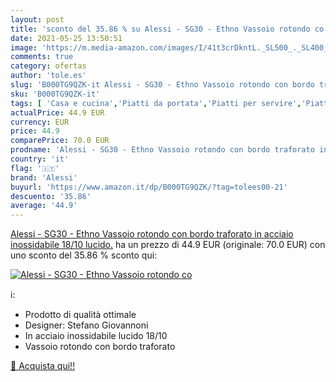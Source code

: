 ```yaml
---
layout: post
title: 'sconto del 35.86 % su Alessi - SG30 - Ethno Vassoio rotondo co  '
date: 2021-05-25 13:50:51
image: 'https://m.media-amazon.com/images/I/41t3crDkntL._SL500_._SL400_.jpg'
comments: true
category: ofertas
author: 'tole.es'
slug: 'B000TG9QZK-it Alessi - SG30 - Ethno Vassoio rotondo con bordo traforato...'
sku: 'B000TG9QZK-it'
tags: [ 'Casa e cucina','Piatti da portata','Piatti per servire','Piatti, ciotole e vassoi','Stoviglie','Vassoi','alessi', ]
actualPrice: 44.9 EUR
currency: EUR
price: 44.9
comparePrice: 70.0 EUR
prodname: 'Alessi - SG30 - Ethno Vassoio rotondo con bordo traforato in acciaio inossidabile 18/10 lucido.'
country: 'it'
flag: '🇮🇹'
brand: 'Alessi'
buyurl: 'https://www.amazon.it/dp/B000TG9QZK/?tag=tolees00-21'
descuento: '35.86'
average: '44.9'
---
```


[Alessi - SG30 - Ethno Vassoio rotondo con bordo traforato in acciaio inossidabile 18/10 lucido.](https://www.amazon.it/dp/B000TG9QZK/?tag=tolees00-21) ha un prezzo di 44.9 EUR (originale: 70.0 EUR) con uno sconto del 35.86 % sconto qui:

[![Alessi - SG30 - Ethno Vassoio rotondo co](https://m.media-amazon.com/images/I/41t3crDkntL._SL500_._SL400_.jpg)](https://www.amazon.it/dp/B000TG9QZK/?tag=tolees00-21)

ℹ️:

- Prodotto di qualità ottimale
- Designer: Stefano Giovannoni
- In acciaio inossidabile lucido 18/10
- Vassoio rotondo con bordo traforato

[🛒 Acquista qui!!](https://www.amazon.it/dp/B000TG9QZK/?tag=tolees00-21)
